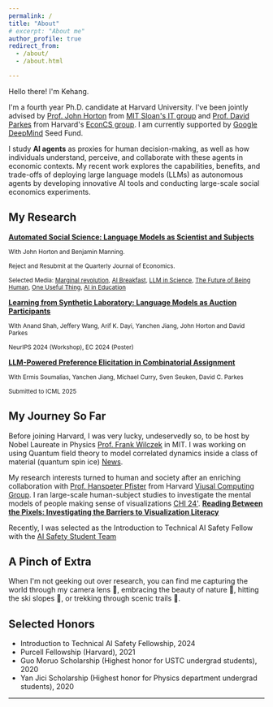 ```yaml
---
permalink: /
title: "About"
# excerpt: "About me"
author_profile: true
redirect_from: 
  - /about/
  - /about.html

---
```


Hello there! I'm Kehang.

I'm a fourth year Ph.D. candidate at Harvard University. I've been jointly advised by [Prof. John Horton](https://mitsloan.mit.edu/faculty/directory/john-j-horton) from [MIT Sloan's IT group](https://mitsloan.mit.edu/faculty/academic-groups/information-technology/faculty-research-centers) and [Prof. David Parkes](https://parkes.seas.harvard.edu/) from Harvard's [EconCS group](https://econcs.seas.harvard.edu/). 
I am currently supported by [Google DeepMind](https://deepmind.google/) Seed Fund.


I study **AI agents** as proxies for human decision-making, as well as how individuals understand, perceive, and collaborate with these agents in economic contexts. 
My recent work explores the capabilities, benefits, and trade-offs of deploying large language models (LLMs) as autonomous agents by developing innovative AI tools and conducting large-scale social economics experiments.


<!-- The central problem I aim to address is how to make **mechanism design** more applicable in real-world scenarios. Many theoretically optimal mechanisms are seldom applied in practice due to their complexity.

My work focuses on using Large Language Models (LLMs) as **Proxies** for Human behaviors in traditional lab experiments. People can express their intentions in natural language, and an LLM agent will act as their proxy within the mechanism. -->


<!-- I am generally interested in modelling human behaviors and mechanism design.

In the short term,, I am exploring these two directions:
1. Do Language Models (LMs) behave like Humans?
2. Are predictions made on LMs valid on Humans? 

Looking ahead, my long-term scope concerning two questions:
1. How to better model Human Behaviors with AI?
2. How to increase the Welfare of Human Being with AI modeling? -->

## My Research

**[Automated Social Science: Language Models as Scientist and Subjects](https://arxiv.org/abs/2404.11794)**

<sub>With John Horton and Benjamin Manning.</sub>

<sub>Reject and Resubmit at the Quarterly Journal of Economics.</sub>

<sub> Selected Media: [Marginal revolution](https://marginalrevolution.com/marginalrevolution/2024/03/its-happening-economic-science-edition.html), [AI Breakfast](https://aibreakfast.beehiiv.com/p/llmbased-system-designs-runs-social-experiments), [LLM in Science](https://llminscience.com/), [The Future of Being Human](https://futureofbeinghuman.com/p/can-ai-be-used-to-automate-social), [One Useful Thing](https://www.oneusefulthing.org/p/four-singularities-for-research), [AI in Education](https://www.linkedin.com/pulse/ai-education-new-research-6th-may-ray-fleming-h7xge/) </sub>

**[Learning from Synthetic Laboratory: Language Models as Auction Participants](https://openreview.net/pdf?id=XZ71GHf8aB)**

<sub>With Anand Shah, Jeffery Wang, Arif K. Dayi, Yanchen Jiang, John Horton and David Parkes</sub>

<sub>NeurIPS 2024 (Workshop), EC 2024 (Poster)</sub>

**[LLM-Powered Preference Elicitation in Combinatorial Assignment](https://arxiv.org/abs/2502.10308)**

<sub>With Ermis Soumalias, Yanchen Jiang, Michael Curry, Sven Seuken, David C. Parkes</sub>

<sub>Submitted to ICML 2025</sub>


<!-- Don't hesitate to email me if you are interested in research opportunities or want to collaborate. I constantly mentor undergrad and grad students from Harvard, MIT and other schools. -->

## My Journey So Far

Before joining Harvard, I was very lucky, undeservedly so, to be host by Nobel Laureate in Physics [Prof. Frank Wilczek](https://physics.mit.edu/faculty/frank-wilczek/) in MIT. I was working on using Quantum field theory to model correlated dynamics inside a class of material (quantum spin ice) [News](https://meetings.aps.org/Meeting/MAR22/Session/K51.5).

My research interests turned to human and society after an enriching collaboration with [Prof. Hanspeter Pfister](https://seas.harvard.edu/person/hanspeter-pfister) from Harvard [Viusal Computing Group](https://vcg.seas.harvard.edu/). I ran large-scale human-subject studies to investigate the mental models of people making sense of visualizations [CHI 24'](https://programs.sigchi.org/chi/2024/program/content/147374). 
[**Reading Between the Pixels: Investigating the Barriers to Visualization Literacy**](/files/reading-between-pixels.pdf)

Recently, I was selected as the Introduction to Technical AI Safety Fellow with the [AI Safety Student Team](https://haist.ai/)


## A Pinch of Extra

When I'm not geeking out over research, you can find me capturing the world through my camera lens 📸, embracing the beauty of nature 🌲, hitting the ski slopes 🎿, or trekking through scenic trails 🥾.


## Selected Honors
- Introduction to Technical AI Safety Fellowship, 2024
- Purcell Fellowship (Harvard), 2021
- Guo Moruo Scholarship (Highest honor for USTC undergrad students), 2020 
- Yan Jici  Scholarship (Highest honor for Physics department undergrad students), 2020 


---

<!-- Example: editing a markdown file for a talk
![Editing a markdown file for a talk](/images/editing-talk.png) -->
